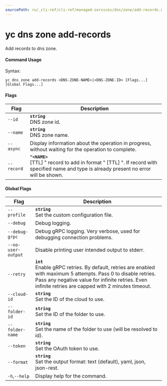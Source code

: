 ```yaml
---
sourcePath: ru/_cli-ref/cli-ref/managed-services/dns/zone/add-records.md
---
```

# yc dns zone add-records

Add records to dns zone.

#### Command Usage

Syntax: 

`yc dns zone add-records <DNS-ZONE-NAME>|<DNS-ZONE-ID> [Flags...] [Global Flags...]`

#### Flags

| Flag | Description |
|----|----|
|`--id`|<b>`string`</b><br/> DNS zone id.|
|`--name`|<b>`string`</b><br/> DNS zone name.|
|`--async`| Display information about the operation in progress, without waiting for the operation to complete.|
|`--record`|<b>`"<NAME>`</b><br/>[TTL] <TYPE> <DATA>" record to add in format "<NAME> [TTL] <TYPE> <DATA>". If record with specified name and type is already present no error will be shown.|

#### Global Flags

| Flag | Description |
|----|----|
|`--profile`|<b>`string`</b><br/>Set the custom configuration file.|
|`--debug`|Debug logging.|
|`--debug-grpc`|Debug gRPC logging. Very verbose, used for debugging connection problems.|
|`--no-user-output`|Disable printing user intended output to stderr.|
|`--retry`|<b>`int`</b><br/>Enable gRPC retries. By default, retries are enabled with maximum 5 attempts. Pass 0 to disable retries. Pass any negative value for infinite retries. Even infinite retries are capped with 2 minutes timeout.|
|`--cloud-id`|<b>`string`</b><br/>Set the ID of the cloud to use.|
|`--folder-id`|<b>`string`</b><br/>Set the ID of the folder to use.|
|`--folder-name`|<b>`string`</b><br/>Set the name of the folder to use (will be resolved to id).|
|`--token`|<b>`string`</b><br/>Set the OAuth token to use.|
|`--format`|<b>`string`</b><br/>Set the output format: text (default), yaml, json, json-rest.|
|`-h`,`--help`|Display help for the command.|
